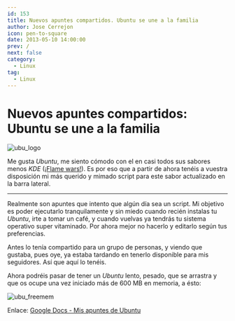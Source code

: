 ```yaml
---
id: 153
title: Nuevos apuntes compartidos. Ubuntu se une a la familia
author: Jose Cerrejon
icon: pen-to-square
date: 2013-05-10 14:00:00
prev: /
next: false
category:
  - Linux
tag:
  - Linux
---
```


# Nuevos apuntes compartidos: Ubuntu se une a la familia

![ubu_logo](/images/ubu_logo.jpg)

Me gusta *Ubuntu*, me siento cómodo con el en casi todos sus sabores menos *KDE* ([¡Flame wars!](https://es.wikipedia.org/wiki/Flame)). Es por eso que a partir de ahora tenéis a vuestra disposición mi más querido y mimado script para este sabor actualizado en la barra lateral.

- - -
Realmente son apuntes que intento que algún día sea un script. Mi objetivo es poder ejecutarlo tranquilamente y sin miedo cuando recién instalas tu *Ubuntu*, irte a tomar un café, y cuando vuelvas ya tendrás tu sistema operativo super vitaminado. Por ahora mejor no hacerlo y editarlo según tus preferencias.

Antes lo tenía compartido para un grupo de personas, y viendo que gustaba, pues oye, ya estaba tardando en tenerlo disponible para mis seguidores. Así que aquí lo tenéis.

Ahora podréis pasar de tener un *Ubuntu* lento, pesado, que se arrastra y que os ocupe una vez iniciado más de 600 MB en memoria, a ésto:

![ubu_freemem](/images/Ubuntu_freemem.jpg)

Enlace: [Google Docs - Mis apuntes de Ubuntu](http://goo.gl/63X0p)